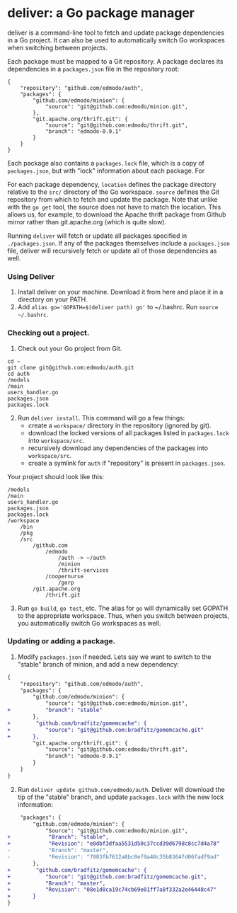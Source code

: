 deliver: a Go package manager
=======

deliver is a command-line tool to fetch and update package dependencies in a Go project.
It can also be used to automatically switch Go workspaces when switching between projects.

Each package must be mapped to a Git repository. A package declares its dependencies in a `packages.json` file in the repository root:

```
{
    "repository": "github.com/edmodo/auth",
    "packages": {
        "github.com/edmodo/minion": {
            "source": "git@github.com:edmodo/minion.git",
        },
        "git.apache.org/thrift.git": {
            "source": "git@github.com:edmodo/thrift.git",
            "branch": "edmodo-0.9.1"
        }
    }
}
```

Each package also contains a `packages.lock` file, which is a copy of `packages.json`, but with "lock" information about each package. For 

For each package dependency, `location` defines the package directory relative to the `src/` directory of the Go workspace.
`source` defines the Git repository from which to fetch and update the package. Note that unlike with the `go get` tool,
the source does not have to match the location. This allows us, for example, to download the Apache thrift package from Github
mirror rather than git.apache.org (which is quite slow).

Running `deliver` will fetch or update all packages specified in `./packages.json`. If any of the packages themselves include a `packages.json` file, deliver will recursively fetch or update all of those dependencies as well.

### Using Deliver

1. Install deliver on your machine. Download it from here and place it in a directory on your PATH.
2. Add `alias go='GOPATH=$(deliver path) go'` to ~/.bashrc. Run `source ~/.bashrc`.

### Checking out a project.

1. Check out your Go project from Git.
```
cd ~
git clone git@github.com:edmodo/auth.git
cd auth
/models
/main
users_handler.go
packages.json
packages.lock
```

2. Run `deliver install`. This command will go a few things:
    - create a `workspace/` directory in the repository (ignored by git).
    - download the locked versions of all packages listed in `packages.lock` into `workspace/src`.
    - recursively download any dependencies of the packages into `workspace/src`.
    - create a symlink for `auth` if "repository" is present in `packages.json`.

Your project should look like this:
```
/models
/main
users_handler.go
packages.json
packages.lock
/workspace
    /bin
    /pkg
    /src
        /github.com
            /edmodo
                /auth -> ~/auth
                /minion
                /thrift-services
            /coopernurse
                /gorp
        /git.apache.org
            /thrift.git
```

3. Run `go build`, `go test`, etc.
The alias for `go` will dynamically set GOPATH to the appropriate workspace. Thus, when you switch between projects, you automatically switch Go workspaces as well.

### Updating or adding a package.
1. Modify `packages.json` if needed. Lets say we want to switch to the "stable" branch of minion, and add a new dependency:
```diff
{
    "repository": "github.com/edmodo/auth",
    "packages": {
        "github.com/edmodo/minion": {
            "source": "git@github.com:edmodo/minion.git",
+           "branch": "stable"
        },
+        "github.com/bradfitz/gomemcache": {
+           "source": "git@github.com:bradfitz/gomemcache.git"
+       },
        "git.apache.org/thrift.git": {
            "source": "git@github.com:edmodo/thrift.git",
            "branch": "edmodo-0.9.1"
        }
    }
}
```

2. Run `deliver update github.com/edmodo/auth`.
Deliver will download the tip of the "stable" branch, and update `packages.lock` with the new lock information:
```diff
    "packages": {
        "github.com/edmodo/minion": {
            "Source": "git@github.com:edmodo/minion.git",
+            "Branch": "stable",
+            "Revision": "e0dbf3dfaa5531d50c37ccd39d6798c8cc7d4a78"
-            "Branch": "master",
-            "Revision": "7083fb7612a8bc8ef9a48c35b8364fd06fadf9ad"
        },
+        "github.com/bradfitz/gomemcache": {
+           "Source": "git@github.com:bradfitz/gomemcache.git",
+           "Branch": "master",
+           "Revision": "08e1d8ca19c74cb69e01ff7a8f332a2e46448c47"
+       }
}
```
